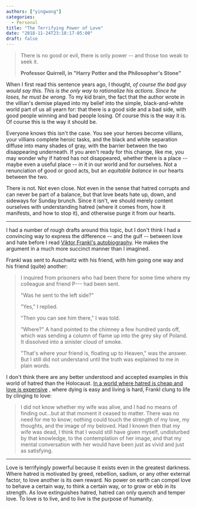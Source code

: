 ```yaml
---
authors: ["yingwang"]
categories:
  - Personal
title: "The Terrifying Power of Love"
date: "2018-11-24T23:18:17-05:00"
draft: false
---
```


> There is no good or evil, there is only power -- and those too weak to seek
> it.
>
> **Professor Quirrell, in "Harry Potter and the Philosopher's Stone"**

When I first read this sentence years ago, I thought, *of course the bad guy
would say this. This is the only way to rationalize his actions. Since he loses,
he must be wrong.* To my kid brain, the fact that the author wrote in the
villian's demise played into my belief into the simple, black-and-white world
part of us all yearn for: that there is a good side and a bad side, with good
people winning and bad people losing. Of course this is the way it is. Of course
this is the way it should be.

Everyone knows this isn't the case. You see your heroes become villians, your
villians complete heroic tasks, and the black and white separation diffuse into
many shades of gray, with the barrier between the two disappearing underneath.
If you aren't ready for this change, like me, you may wonder why if hatred has
not disappeared, whether there is a place -- maybe even a useful place -- in it
in our world and for ourselves. Not a renunciation of good or good acts, but an
*equitable balance* in our hearts between the two.

There is not. Not even close. Not even in the sense that hatred corrupts and can
never be part of a balance, but that love beats hate up, down, and sideways for
Sunday brunch. Since it isn't, we should merely content ourselves with
understanding hatred (where it comes from, how it manifests, and how to stop
it), and otherwise purge it from our hearts.

__________

I had a number of rough drafts around this topic, but I don't think I had a
convincing way to express the difference -- and the gulf -- between love and
hate before I read [Viktor Frankl's
autobiography](/posts/2018/11/24/mans_search_for_meaning). He makes the argument
in a much more succinct manner than I imagined.

Frankl was sent to Auschwitz with his friend, with him going one way and his
friend (quite) another:

> I inquired from prisoners who had been there for some time where my colleague
> and friend P--- had been sent.
>
> "Was he sent to the left side?"
>
> "Yes," I replied.
>
> "Then you can see him there," I was told.
>
> "Where?" A hand pointed to the chimney a few hundred yards off, which was
> sending a column of flame up into the grey sky of Poland. It dissolved into a
> sinister cloud of smoke.
>
> "That's where your friend is, floating up to Heaven,"
> was the answer. But I still did not understand until the truth was explained
> to me in plain words.

I don't think there are any better understood and accepted examples in this
world of hatred than the Holocaust. [In a world where hatred is cheap and love
is
expensive](https://aeon.co/ideas/what-did-hannah-arendt-really-mean-by-the-banality-of-evil)
, where dying is easy and living is hard, Frankl clung to life by clinging to love:

> I did not know whether my wife was alive, and I had no means of finding
> out...but at that moment it ceased to matter. There was no need for me to
> know; nothing could touch the strength of my love, my thoughts, and the image
> of my beloved. Had I known then that my wife was dead, I think that I would
> still have given myself, undisturbed by that knowledge, to the contemplation
> of her image, and that my mental conversation with her would have been just as
> vivid and just as satisfying.

__________

Love is terrifyingly powerful because it exists even in the greatest darkness.
Where hatred is motivated by greed, rebellion, sadism, or any other external
factor, to love another is its own reward. No power on earth can compel love to
behave a certain way, to think a certain way, or to grow or ebb in its strength.
As love extinguishes hatred, hatred can only quench and temper love. To love is
to live, and to live is the purpose of humanity.
